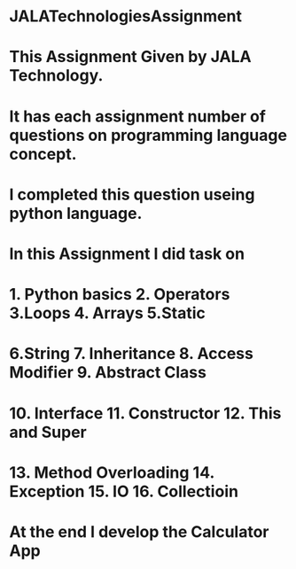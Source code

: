 # JALATechnologiesAssignment
# This Assignment Given by JALA Technology.
# It has each assignment number of questions on programming language concept. 
# I completed  this question useing python language.
# In this Assignment I did task on 
#  1. Python basics  2. Operators 3.Loops 4. Arrays  5.Static 
# 6.String  7. Inheritance   8. Access Modifier 9. Abstract Class 
# 10. Interface 11. Constructor 12. This and Super 
# 13. Method Overloading 14. Exception 15. IO   16. Collectioin
# At the end I develop the Calculator App
